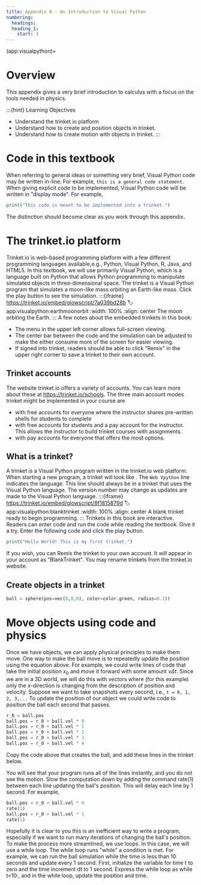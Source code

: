 ```yaml
---
title: Appendix B - An Introduction to Visual Python
numbering:
  headings:
  heading_1:
    start: 3
---
```

(app:visualpython)=
# Overview

This appendix gives a very brief introduction to calculus with a focus on the tools needed in physics. 
 
:::{hint} Learning Objectives
* Understand the trinket.io platform
* Understand how to create and position objects in trinket.
* Understand how to create motion with objects in trinket.
:::

# Code in this textbook
When referring to general ideas or something very brief, Visual Python code may be written in-line. For example, ```this is a general code statement```. When giving explicit code to be implemented, Visual Python code will be written in "display mode". For example,
```python
print("This code is meant to be implemented into a trinket.")
```
The distinction should become clear as you work through this appendix.

# The trinket.io platform

Trinket.io is web-based programming platform with a few different programming languages available,e.g., Python, Visual Python, R, Java, and HTML5. In this textbook, we will use primarily Visual Python, which is a language built on Python that allows Python programming to manipulate simulated objects in three-dimensional space. The trinket [](#app:visualpython:earthmoonorbit) is a Visual Python program that simulates a moon-like mass orbiting an Earth-like mass. Click the play button to see the simulation.
:::{iframe} https://trinket.io/embed/glowscript/7a039bd28b
:label: app:visualpython:earthmoonorbit
:width: 100%
:align: center
The moon orbiting the Earth.
:::
A few notes about the embedded trinkets in this book:
* The menu in the upper left corner allows full-screen viewing.
* The center bar between the code and the simulation can be adjusted to make the either consume more of the screen for easier viewing.
* If signed into trinket, readers should be able to click "Remix" in the upper right corner to save a trinket to their own account.

## Trinket accounts
The website trinket.io offers a variety of accounts. You can learn more about these at https://trinket.io/schools. The three main account modes trinket might be implemented in your course are
* with free accounts for everyone where the instructor shares pre-written shells for students to complete
* with free accounts for students and a pay account for the instructor. This allows the instructor to build trinket courses with assignments.
* with pay accounts for everyone that offers the most options.

## What is a trinket?
A trinket is a Visual Python program written in the trinket.io web platform. When starting a new program, a trinket will look like [](#app:visualpython:blanktrinket). The ```Web Vpython``` line indicates the language. This line should always be in a trinket that uses the Visual Python language. The version number may change as updates are made to the Visual Python language.
:::{iframe} https://trinket.io/embed/glowscript/8f1815879d
:label: app:visualpython:blanktrinket
:width: 100%
:align: center
A blank trinket ready to begin programming.
:::
Trinkets in this book are interactive. Readers can enter code and run the code while reading the textbook. Give it a try. Enter the following code and click the play button. 
```python
print("Hello World! This is my first trinket.")
```

If you wish, you can Remix the trinket to your own account. It will appear in your account as "BlankTrinket". You may rename trinkets from the trinket.io website.

## Create objects in a trinket
```python
ball = sphere(pos=vec(0,0,0), color=color.green, radius=0.1))
```

# Move objects using code and physics
Once we have objects, we can apply physical principles to make them move. One way to make the ball move is to repeatedly update the position using the equation above. For example, we could write lines of code that take the initial position $x_0$ and move it forward with some amount $v\Delta t$. Since we are in a 3D world, we will do this with vectors where (for this example) only the $x$-direction is changing from the description of position and velocity. Suppose we want to take snapshots every second, i.e., ```t = 0, 1, 2, 3,...``` To update the position of our object we could write code to position the ball each second that passes.
```python
r_0 = ball.pos
ball.pos = r_0 + ball.vel * 0
ball.pos = r_0 + ball.vel * 1
ball.pos = r_0 + ball.vel * 2
ball.pos = r_0 + ball.vel * 3
ball.pos = r_0 + ball.vel * 4
```
Copy the code above that creates the ball, and add these lines in the trinket below.



You will see that your program runs all of the lines instantly, and you do not see the motion. Slow the computation down by adding the command rate(1) between each line updating the ball's position. This will delay each line by 1 second. For example,
```python
ball.pos = r_0 + ball.vel * 0
rate(1)
ball.pos = r_0 + ball.vel * 1
rate(1)
```
Hopefully it is clear to you this is an inefficient way to write a program, especially if we want to run many iterations of changing the ball's position. To make the process more streamlined, we use loops. In this case, we will use a while loop. The while loop runs "while" a condition is met. For example, we can run the ball simulation while the time is less than 10 seconds and update every 1 second. First, initialize the variable for time t to zero and the time increment dt to 1 second. Express the while loop as while t<10:, and in the while loop, update the position and time.